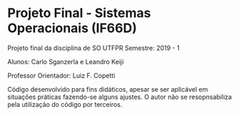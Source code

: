 # Projeto Final - Sistemas Operacionais (IF66D)
Projeto final da disciplina de SO UTFPR
Semestre: 2019 - 1

Alunos: Carlo Sganzerla e Leandro Keiji

Professor Orientador: Luiz F. Copetti

Código desenvolvido para fins didáticos, apesar se ser aplicável em situações práticas fazendo-se alguns ajustes. O autor não se resopnsabiliza pela utilização do código por terceiros.
